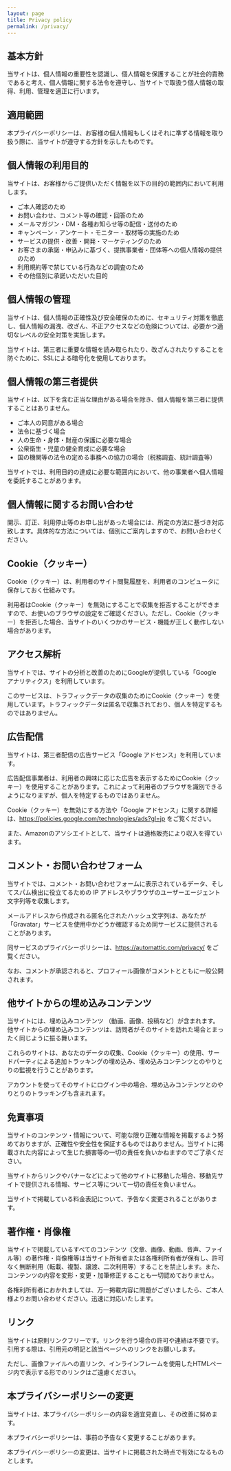 ```yaml
---
layout: page
title: Privacy policy
permalink: /privacy/
---
```



## 基本方針

当サイトは、個人情報の重要性を認識し、個人情報を保護することが社会的責務であると考え、個人情報に関する法令を遵守し、当サイトで取扱う個人情報の取得、利用、管理を適正に行います。

## 適用範囲

本プライバシーポリシーは、お客様の個人情報もしくはそれに準ずる情報を取り扱う際に、当サイトが遵守する方針を示したものです。

## 個人情報の利用目的

当サイトは、お客様からご提供いただく情報を以下の目的の範囲内において利用します。

- ご本人確認のため
- お問い合わせ、コメント等の確認・回答のため
- メールマガジン・DM・各種お知らせ等の配信・送付のため
- キャンペーン・アンケート・モニター・取材等の実施のため
- サービスの提供・改善・開発・マーケティングのため
- お客さまの承諾・申込みに基づく、提携事業者・団体等への個人情報の提供のため
- 利用規約等で禁じている行為などの調査のため
- その他個別に承諾いただいた目的

## 個人情報の管理

当サイトは、個人情報の正確性及び安全確保のために、セキュリティ対策を徹底し、個人情報の漏洩、改ざん、不正アクセスなどの危険については、必要かつ適切なレベルの安全対策を実施します。

当サイトは、第三者に重要な情報を読み取られたり、改ざんされたりすることを防ぐために、SSLによる暗号化を使用しております。

## 個人情報の第三者提供

当サイトは、以下を含む正当な理由がある場合を除き、個人情報を第三者に提供することはありません。

- ご本人の同意がある場合
- 法令に基づく場合
- 人の生命・身体・財産の保護に必要な場合
- 公衆衛生・児童の健全育成に必要な場合
- 国の機関等の法令の定める事務への協力の場合（税務調査、統計調査等）

当サイトでは、利用目的の達成に必要な範囲内において、他の事業者へ個人情報を委託することがあります。

## 個人情報に関するお問い合わせ

開示、訂正、利用停止等のお申し出があった場合には、所定の方法に基づき対応致します。具体的な方法については、個別にご案内しますので、お問い合わせください。

## Cookie（クッキー）

Cookie（クッキー）は、利用者のサイト閲覧履歴を、利用者のコンピュータに保存しておく仕組みです。

利用者はCookie（クッキー）を無効にすることで収集を拒否することができますので、お使いのブラウザの設定をご確認ください。ただし、Cookie（クッキー）を拒否した場合、当サイトのいくつかのサービス・機能が正しく動作しない場合があります。

## アクセス解析

当サイトでは、サイトの分析と改善のためにGoogleが提供している「Google アナリティクス」を利用しています。

このサービスは、トラフィックデータの収集のためにCookie（クッキー）を使用しています。トラフィックデータは匿名で収集されており、個人を特定するものではありません。

## 広告配信

当サイトは、第三者配信の広告サービス「Google アドセンス」を利用しています。

広告配信事業者は、利用者の興味に応じた広告を表示するためにCookie（クッキー）を使用することがあります。これによって利用者のブラウザを識別できるようになりますが、個人を特定するものではありません。

Cookie（クッキー）を無効にする方法や「Google アドセンス」に関する詳細は、https://policies.google.com/technologies/ads?gl=jp をご覧ください。

また、Amazonのアソシエイトとして、当サイトは適格販売により収入を得ています。

## コメント・お問い合わせフォーム

当サイトでは、コメント・お問い合わせフォームに表示されているデータ、そしてスパム検出に役立てるための IP アドレスやブラウザのユーザーエージェント文字列等を収集します。

メールアドレスから作成される匿名化されたハッシュ文字列は、あなたが「Gravatar」サービスを使用中かどうか確認するため同サービスに提供されることがあります。

同サービスのプライバシーポリシーは、https://automattic.com/privacy/ をご覧ください。

なお、コメントが承認されると、プロフィール画像がコメントとともに一般公開されます。

## 他サイトからの埋め込みコンテンツ

当サイトには、埋め込みコンテンツ （動画、画像、投稿など）が含まれます。他サイトからの埋め込みコンテンツは、訪問者がそのサイトを訪れた場合とまったく同じように振る舞います。

これらのサイトは、あなたのデータの収集、Cookie（クッキー）の使用、サードパーティによる追加トラッキングの埋め込み、埋め込みコンテンツとのやりとりの監視を行うことがあります。

アカウントを使ってそのサイトにログイン中の場合、埋め込みコンテンツとのやりとりのトラッキングも含まれます。

## 免責事項

当サイトのコンテンツ・情報について、可能な限り正確な情報を掲載するよう努めておりますが、正確性や安全性を保証するものではありません。当サイトに掲載された内容によって生じた損害等の一切の責任を負いかねますのでご了承ください。

当サイトからリンクやバナーなどによって他のサイトに移動した場合、移動先サイトで提供される情報、サービス等について一切の責任を負いません。

当サイトで掲載している料金表記について、予告なく変更されることがあります。

## 著作権・肖像権

当サイトで掲載しているすべてのコンテンツ（文章、画像、動画、音声、ファイル等）の著作権・肖像権等は当サイト所有者または各権利所有者が保有し、許可なく無断利用（転載、複製、譲渡、二次利用等）することを禁止します。また、コンテンツの内容を変形・変更・加筆修正することも一切認めておりません。

各権利所有者におかれましては、万一掲載内容に問題がございましたら、ご本人様よりお問い合わせください。迅速に対応いたします。

## リンク

当サイトは原則リンクフリーです。リンクを行う場合の許可や連絡は不要です。引用する際は、引用元の明記と該当ページへのリンクをお願いします。

ただし、画像ファイルへの直リンク、インラインフレームを使用したHTMLページ内で表示する形でのリンクはご遠慮ください。

## 本プライバシーポリシーの変更

当サイトは、本プライバシーポリシーの内容を適宜見直し、その改善に努めます。

本プライバシーポリシーは、事前の予告なく変更することがあります。

本プライバシーポリシーの変更は、当サイトに掲載された時点で有効になるものとします。
